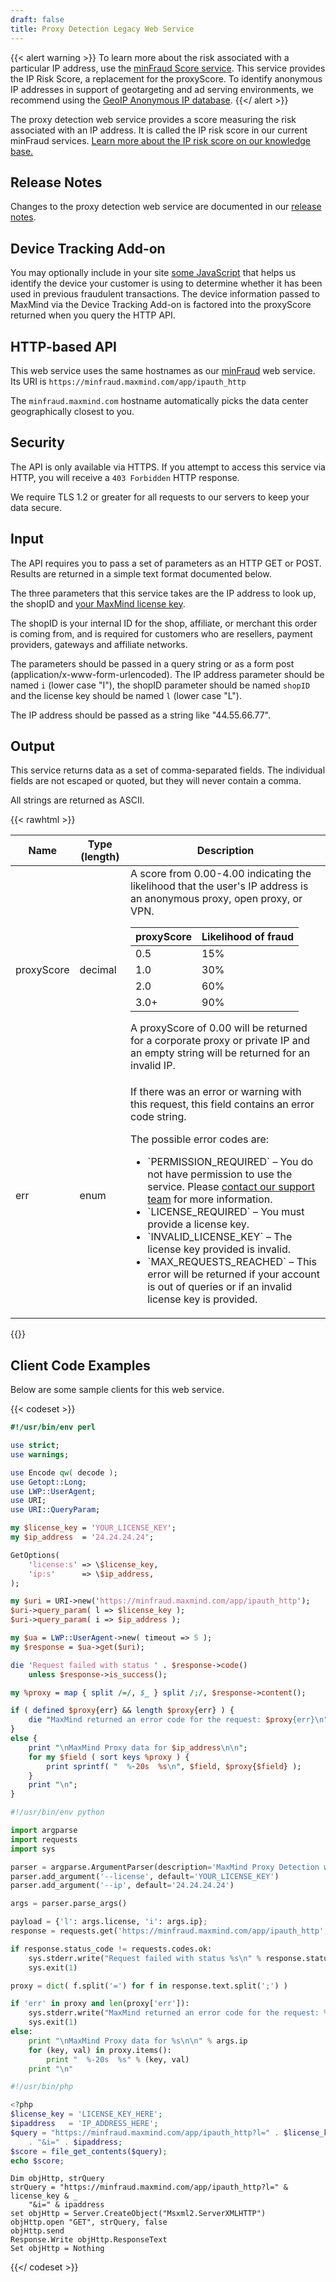 ```yaml
---
draft: false
title: Proxy Detection Legacy Web Service
---
```


{{< alert warning >}}
To learn more about the risk associated with a particular IP address, use the
[minFraud Score service](/minfraud/evaluate-a-transaction/). This service provides the IP Risk Score, a
replacement for the proxyScore. To identify anonymous IP addresses in support
of geotargeting and ad serving environments, we recommend using the
[GeoIP Anonymous IP database](https://www.maxmind.com/en/geoip2-anonymous-ip-database).
{{</ alert >}}

The proxy detection web service provides a score measuring the risk associated
with an IP address. It is called the IP risk score in our current minFraud
services.
[Learn more about the IP risk score on our knowledge base.](https://support.maxmind.com/hc/en-us/articles/4408382525851-IP-Risk-Score)

## Release Notes

Changes to the proxy detection web service are documented in our
[release notes](/minfraud/release-notes).

## Device Tracking Add-on

You may optionally include in your site
[some JavaScript](/minfraud/track-devices) that helps us identify the device
your customer is using to determine whether it has been used in previous
fraudulent transactions. The device information passed to MaxMind via the Device
Tracking Add-on is factored into the proxyScore returned when you query the HTTP
API.

## HTTP-based API

This web service uses the same hostnames as our [minFraud](/minfraud) web
service. Its URI is `https://minfraud.maxmind.com/app/ipauth_http`

The `minfraud.maxmind.com` hostname automatically picks the data center
geographically closest to you.

## Security

The API is only available via HTTPS. If you attempt to access this service via
HTTP, you will receive a `403 Forbidden` HTTP response.

We require TLS 1.2 or greater for all requests to our servers to keep your data
secure.

## Input

The API requires you to pass a set of parameters as an HTTP GET or POST. Results
are returned in a simple text format documented below.

The three parameters that this service takes are the IP address to look up, the
shopID and
[your MaxMind license key](https://www.maxmind.com/en/accounts/current/license-key).

The shopID is your internal ID for the shop, affiliate, or merchant this order
is coming from, and is required for customers who are resellers, payment
providers, gateways and affiliate networks.

The parameters should be passed in a query string or as a form post
(application/x-www-form-urlencoded). The IP address parameter should be named
`i` (lower case "I"), the shopID parameter should be named `shopID` and the
license key should be named `l` (lower case "L").

The IP address should be passed as a string like "44.55.66.77".

## Output

This service returns data as a set of comma-separated fields. The individual
fields are not escaped or quoted, but they will never contain a comma.

All strings are returned as ASCII.

{{< rawhtml >}}
<div class="table">
   <table>
      <thead>
         <tr>
            <th>Name</th>
            <th>Type (length)</th>
            <th>Description</th>
         </tr>
      </thead>
      <tbody>
         <tr>
            <td>proxyScore</td>
            <td>decimal</td>
            <td>
               A score from 0.00-4.00 indicating the likelihood that the user's IP address is
               an anonymous proxy, open proxy, or VPN.
               <table>
                  <thead>
                     <tr>
                        <th>proxyScore</th>
                        <th>Likelihood of fraud</th>
                     </tr>
                  </thead>
                  <tbody>
                     <tr>
                        <td>0.5</td>
                        <td>15%</td>
                     </tr>
                     <tr>
                        <td>1.0</td>
                        <td>30%</td>
                     </tr>
                     <tr>
                        <td>2.0</td>
                        <td>60%</td>
                     </tr>
                     <tr>
                        <td>3.0+</td>
                        <td>90%</td>
                     </tr>
                  </tbody>
               </table>
               A proxyScore of 0.00 will be returned for a corporate proxy or private IP and an empty
               string will be returned for an invalid IP.
            </td>
         </tr>
         <tr>
            <td>err</td>
            <td>enum</td>
            <td>
               <p>
                  If there was an error or warning with this request, this field
                  contains an error code string.
               </p>
               <p>
                  The possible error codes are:
               </p>
               <ul>
                  <li>`PERMISSION_REQUIRED` – You do not have permission to use the service. Please <a href="https://support.maxmind.com/hc/en-us/requests/new">contact our support team</a> for more information.</li>
                  <li>
                     `LICENSE_REQUIRED` – You must provide a license key.
                  </li>
                  <li>
                     `INVALID_LICENSE_KEY` – The license key provided is invalid.
                  </li>
                  <li>
                     `MAX_REQUESTS_REACHED` – This error will be returned
                     if your account is out of queries or if an invalid license key is
                     provided.
                  </li>
               </ul>
            </td>
         </tr>
      </tbody>
   </table>
</div>
{{</ rawhtml >}}

## Client Code Examples

Below are some sample clients for this web service.

{{< codeset >}}

```perl
#!/usr/bin/env perl

use strict;
use warnings;

use Encode qw( decode );
use Getopt::Long;
use LWP::UserAgent;
use URI;
use URI::QueryParam;

my $license_key = 'YOUR_LICENSE_KEY';
my $ip_address  = '24.24.24.24';

GetOptions(
    'license:s' => \$license_key,
    'ip:s'      => \$ip_address,
);

my $uri = URI->new('https://minfraud.maxmind.com/app/ipauth_http');
$uri->query_param( l => $license_key );
$uri->query_param( i => $ip_address );

my $ua = LWP::UserAgent->new( timeout => 5 );
my $response = $ua->get($uri);

die 'Request failed with status ' . $response->code()
    unless $response->is_success();

my %proxy = map { split /=/, $_ } split /;/, $response->content();

if ( defined $proxy{err} && length $proxy{err} ) {
    die "MaxMind returned an error code for the request: $proxy{err}\n";
}
else {
    print "\nMaxMind Proxy data for $ip_address\n\n";
    for my $field ( sort keys %proxy ) {
        print sprintf( "  %-20s  %s\n", $field, $proxy{$field} );
    }
    print "\n";
}
```

```python
#!/usr/bin/env python

import argparse
import requests
import sys

parser = argparse.ArgumentParser(description='MaxMind Proxy Detection web service client')
parser.add_argument('--license', default='YOUR_LICENSE_KEY')
parser.add_argument('--ip', default='24.24.24.24')

args = parser.parse_args()

payload = {'l': args.license, 'i': args.ip};
response = requests.get('https://minfraud.maxmind.com/app/ipauth_http', params=payload)

if response.status_code != requests.codes.ok:
    sys.stderr.write("Request failed with status %s\n" % response.status_code)
    sys.exit(1)

proxy = dict( f.split('=') for f in response.text.split(';') )

if 'err' in proxy and len(proxy['err']):
    sys.stderr.write("MaxMind returned an error code for the request: %s\n" % proxy['err'])
    sys.exit(1)
else:
    print "\nMaxMind Proxy data for %s\n\n" % args.ip
    for (key, val) in proxy.items():
        print "  %-20s  %s" % (key, val)
    print "\n"
```

```php
#!/usr/bin/php

<?php
$license_key = 'LICENSE_KEY_HERE';
$ipaddress   = 'IP_ADDRESS_HERE';
$query = "https://minfraud.maxmind.com/app/ipauth_http?l=" . $license_key
    . "&i=" . $ipaddress;
$score = file_get_contents($query);
echo $score;
```

```vb.net
Dim objHttp, strQuery
strQuery = "https://minfraud.maxmind.com/app/ipauth_http?l=" & license_key & _
    "&i=" & ipaddress
set objHttp = Server.CreateObject("Msxml2.ServerXMLHTTP")
objHttp.open "GET", strQuery, false
objHttp.send
Response.Write objHttp.ResponseText
Set objHttp = Nothing
```

{{</ codeset >}}
